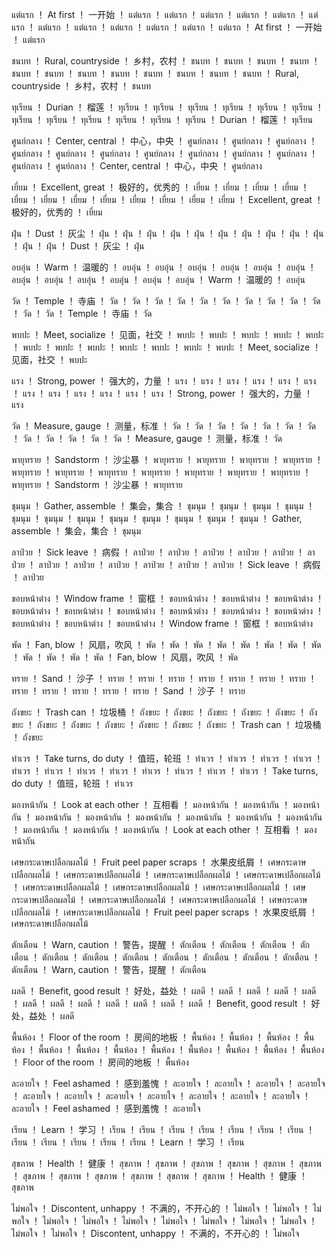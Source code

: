 แต่แรก	！	At first	！	一开始	！	แต่แรก	！	แต่แรก	！	แต่แรก	！	แต่แรก	！	แต่แรก	！	แต่แรก	！	แต่แรก	！	แต่แรก	！	แต่แรก	！	แต่แรก	！	แต่แรก	！	แต่แรก	！	At first	！	一开始	！	แต่แรก

ชนบท	！	Rural, countryside	！	乡村，农村	！	ชนบท	！	ชนบท	！	ชนบท	！	ชนบท	！	ชนบท	！	ชนบท	！	ชนบท	！	ชนบท	！	ชนบท	！	ชนบท	！	ชนบท	！	ชนบท	！	Rural, countryside	！	乡村，农村	！	ชนบท

ทุเรียน	！	Durian	！	榴莲	！	ทุเรียน	！	ทุเรียน	！	ทุเรียน	！	ทุเรียน	！	ทุเรียน	！	ทุเรียน	！	ทุเรียน	！	ทุเรียน	！	ทุเรียน	！	ทุเรียน	！	ทุเรียน	！	ทุเรียน	！	Durian	！	榴莲	！	ทุเรียน

ศูนย์กลาง	！	Center, central	！	中心，中央	！	ศูนย์กลาง	！	ศูนย์กลาง	！	ศูนย์กลาง	！	ศูนย์กลาง	！	ศูนย์กลาง	！	ศูนย์กลาง	！	ศูนย์กลาง	！	ศูนย์กลาง	！	ศูนย์กลาง	！	ศูนย์กลาง	！	ศูนย์กลาง	！	ศูนย์กลาง	！	Center, central	！	中心，中央	！	ศูนย์กลาง

เยี่ยม	！	Excellent, great	！	极好的，优秀的	！	เยี่ยม	！	เยี่ยม	！	เยี่ยม	！	เยี่ยม	！	เยี่ยม	！	เยี่ยม	！	เยี่ยม	！	เยี่ยม	！	เยี่ยม	！	เยี่ยม	！	เยี่ยม	！	เยี่ยม	！	Excellent, great	！	极好的，优秀的	！	เยี่ยม

ฝุ่น	！	Dust	！	灰尘	！	ฝุ่น	！	ฝุ่น	！	ฝุ่น	！	ฝุ่น	！	ฝุ่น	！	ฝุ่น	！	ฝุ่น	！	ฝุ่น	！	ฝุ่น	！	ฝุ่น	！	ฝุ่น	！	ฝุ่น	！	Dust	！	灰尘	！	ฝุ่น

อบอุ่น	！	Warm	！	温暖的	！	อบอุ่น	！	อบอุ่น	！	อบอุ่น	！	อบอุ่น	！	อบอุ่น	！	อบอุ่น	！	อบอุ่น	！	อบอุ่น	！	อบอุ่น	！	อบอุ่น	！	อบอุ่น	！	อบอุ่น	！	Warm	！	温暖的	！	อบอุ่น

วัด	！	Temple	！	寺庙	！	วัด	！	วัด	！	วัด	！	วัด	！	วัด	！	วัด	！	วัด	！	วัด	！	วัด	！	วัด	！	วัด	！	วัด	！	Temple	！	寺庙	！	วัด

พบปะ	！	Meet, socialize	！	见面，社交	！	พบปะ	！	พบปะ	！	พบปะ	！	พบปะ	！	พบปะ	！	พบปะ	！	พบปะ	！	พบปะ	！	พบปะ	！	พบปะ	！	พบปะ	！	พบปะ	！	Meet, socialize	！	见面，社交	！	พบปะ

แรง	！	Strong, power	！	强大的，力量	！	แรง	！	แรง	！	แรง	！	แรง	！	แรง	！	แรง	！	แรง	！	แรง	！	แรง	！	แรง	！	แรง	！	แรง	！	Strong, power	！	强大的，力量	！	แรง

วัด	！	Measure, gauge	！	测量，标准	！	วัด	！	วัด	！	วัด	！	วัด	！	วัด	！	วัด	！	วัด	！	วัด	！	วัด	！	วัด	！	วัด	！	วัด	！	Measure, gauge	！	测量，标准	！	วัด

พายุทราย	！	Sandstorm	！	沙尘暴	！	พายุทราย	！	พายุทราย	！	พายุทราย	！	พายุทราย	！	พายุทราย	！	พายุทราย	！	พายุทราย	！	พายุทราย	！	พายุทราย	！	พายุทราย	！	พายุทราย	！	พายุทราย	！	Sandstorm	！	沙尘暴	！	พายุทราย

ชุมนุม	！	Gather, assemble	！	集会，集合	！	ชุมนุม	！	ชุมนุม	！	ชุมนุม	！	ชุมนุม	！	ชุมนุม	！	ชุมนุม	！	ชุมนุม	！	ชุมนุม	！	ชุมนุม	！	ชุมนุม	！	ชุมนุม	！	ชุมนุม	！	Gather, assemble	！	集会，集合	！	ชุมนุม

ลาป่วย	！	Sick leave	！	病假	！	ลาป่วย	！	ลาป่วย	！	ลาป่วย	！	ลาป่วย	！	ลาป่วย	！	ลาป่วย	！	ลาป่วย	！	ลาป่วย	！	ลาป่วย	！	ลาป่วย	！	ลาป่วย	！	ลาป่วย	！	Sick leave	！	病假	！	ลาป่วย

ขอบหน้าต่าง	！	Window frame	！	窗框	！	ขอบหน้าต่าง	！	ขอบหน้าต่าง	！	ขอบหน้าต่าง	！	ขอบหน้าต่าง	！	ขอบหน้าต่าง	！	ขอบหน้าต่าง	！	ขอบหน้าต่าง	！	ขอบหน้าต่าง	！	ขอบหน้าต่าง	！	ขอบหน้าต่าง	！	ขอบหน้าต่าง	！	ขอบหน้าต่าง	！	Window frame	！	窗框	！	ขอบหน้าต่าง

พัด	！	Fan, blow	！	风扇，吹风	！	พัด	！	พัด	！	พัด	！	พัด	！	พัด	！	พัด	！	พัด	！	พัด	！	พัด	！	พัด	！	พัด	！	พัด	！	Fan, blow	！	风扇，吹风	！	พัด

ทราย	！	Sand	！	沙子	！	ทราย	！	ทราย	！	ทราย	！	ทราย	！	ทราย	！	ทราย	！	ทราย	！	ทราย	！	ทราย	！	ทราย	！	ทราย	！	ทราย	！	Sand	！	沙子	！	ทราย

ถังขยะ	！	Trash can	！	垃圾桶	！	ถังขยะ	！	ถังขยะ	！	ถังขยะ	！	ถังขยะ	！	ถังขยะ	！	ถังขยะ	！	ถังขยะ	！	ถังขยะ	！	ถังขยะ	！	ถังขยะ	！	ถังขยะ	！	ถังขยะ	！	Trash can	！	垃圾桶	！	ถังขยะ

ทําเวร	！	Take turns, do duty	！	值班，轮班	！	ทําเวร	！	ทําเวร	！	ทําเวร	！	ทําเวร	！	ทําเวร	！	ทําเวร	！	ทําเวร	！	ทําเวร	！	ทําเวร	！	ทําเวร	！	ทําเวร	！	ทําเวร	！	Take turns, do duty	！	值班，轮班	！	ทําเวร

มองหน้ากัน	！	Look at each other	！	互相看	！	มองหน้ากัน	！	มองหน้ากัน	！	มองหน้ากัน	！	มองหน้ากัน	！	มองหน้ากัน	！	มองหน้ากัน	！	มองหน้ากัน	！	มองหน้ากัน	！	มองหน้ากัน	！	มองหน้ากัน	！	มองหน้ากัน	！	มองหน้ากัน	！	Look at each other	！	互相看	！	มองหน้ากัน

เศษกระดาษเปลือกผลไม้	！	Fruit peel paper scraps	！	水果皮纸屑	！	เศษกระดาษเปลือกผลไม้	！	เศษกระดาษเปลือกผลไม้	！	เศษกระดาษเปลือกผลไม้	！	เศษกระดาษเปลือกผลไม้	！	เศษกระดาษเปลือกผลไม้	！	เศษกระดาษเปลือกผลไม้	！	เศษกระดาษเปลือกผลไม้	！	เศษกระดาษเปลือกผลไม้	！	เศษกระดาษเปลือกผลไม้	！	เศษกระดาษเปลือกผลไม้	！	เศษกระดาษเปลือกผลไม้	！	เศษกระดาษเปลือกผลไม้	！	Fruit peel paper scraps	！	水果皮纸屑	！	เศษกระดาษเปลือกผลไม้

ตักเตือน	！	Warn, caution	！	警告，提醒	！	ตักเตือน	！	ตักเตือน	！	ตักเตือน	！	ตักเตือน	！	ตักเตือน	！	ตักเตือน	！	ตักเตือน	！	ตักเตือน	！	ตักเตือน	！	ตักเตือน	！	ตักเตือน	！	ตักเตือน	！	Warn, caution	！	警告，提醒	！	ตักเตือน

ผลดี	！	Benefit, good result	！	好处，益处	！	ผลดี	！	ผลดี	！	ผลดี	！	ผลดี	！	ผลดี	！	ผลดี	！	ผลดี	！	ผลดี	！	ผลดี	！	ผลดี	！	ผลดี	！	ผลดี	！	Benefit, good result	！	好处，益处	！	ผลดี

พื้นห้อง	！	Floor of the room	！	房间的地板	！	พื้นห้อง	！	พื้นห้อง	！	พื้นห้อง	！	พื้นห้อง	！	พื้นห้อง	！	พื้นห้อง	！	พื้นห้อง	！	พื้นห้อง	！	พื้นห้อง	！	พื้นห้อง	！	พื้นห้อง	！	พื้นห้อง	！	Floor of the room	！	房间的地板	！	พื้นห้อง

ละอายใจ	！	Feel ashamed	！	感到羞愧	！	ละอายใจ	！	ละอายใจ	！	ละอายใจ	！	ละอายใจ	！	ละอายใจ	！	ละอายใจ	！	ละอายใจ	！	ละอายใจ	！	ละอายใจ	！	ละอายใจ	！	ละอายใจ	！	ละอายใจ	！	Feel ashamed	！	感到羞愧	！	ละอายใจ

เรียน	！	Learn	！	学习	！	เรียน	！	เรียน	！	เรียน	！	เรียน	！	เรียน	！	เรียน	！	เรียน	！	เรียน	！	เรียน	！	เรียน	！	เรียน	！	เรียน	！	Learn	！	学习	！	เรียน

สุขภาพ	！	Health	！	健康	！	สุขภาพ	！	สุขภาพ	！	สุขภาพ	！	สุขภาพ	！	สุขภาพ	！	สุขภาพ	！	สุขภาพ	！	สุขภาพ	！	สุขภาพ	！	สุขภาพ	！	สุขภาพ	！	สุขภาพ	！	Health	！	健康	！	สุขภาพ

ไม่พอใจ	！	Discontent, unhappy	！	不满的，不开心的	！	ไม่พอใจ	！	ไม่พอใจ	！	ไม่พอใจ	！	ไม่พอใจ	！	ไม่พอใจ	！	ไม่พอใจ	！	ไม่พอใจ	！	ไม่พอใจ	！	ไม่พอใจ	！	ไม่พอใจ	！	ไม่พอใจ	！	ไม่พอใจ	！	Discontent, unhappy	！	不满的，不开心的	！	ไม่พอใจ

